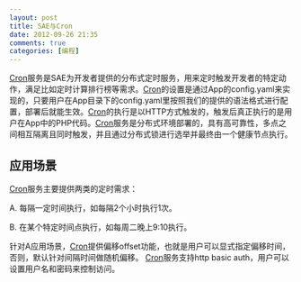 ```yaml
---
layout: post
title: SAE与Cron
date: 2012-09-26 21:35
comments: true
categories: [编程]
---
```

<a href="http://sae.sina.com.cn/?m=devcenter&amp;catId=195">Cron</a>服务是SAE为开发者提供的分布式定时服务，用来定时触发开发者的特定动作，满足比如定时计算排行榜等需求。<a href="http://sae.sina.com.cn/?m=devcenter&amp;catId=195">Cron</a>的设置是通过App的config.yaml来实现的，只要用户在App目录下的config.yaml里按照我们的提供的语法格式进行配置，部署后就能生效。<a href="http://sae.sina.com.cn/?m=devcenter&amp;catId=195">Cron</a>的执行是以HTTP方式触发的，触发后真正执行的是用户在App中的PHP代码。<a href="http://sae.sina.com.cn/?m=devcenter&amp;catId=195">Cron</a>服务是分布式环境部署的，具有高可靠性，多点之间相互隔离且同时触发，并且通过分布式锁进行选举并最终由一个健康节点执行。
<h2>应用场景</h2><a href="http://sae.sina.com.cn/?m=devcenter&amp;catId=195">Cron</a>服务主要提供两类的定时需求：

A. 每隔一定时间执行，如每隔2个小时执行1次。

B. 在某个特定时间点执行，如每周二晚上9:10执行。

针对A应用场景，<a href="http://sae.sina.com.cn/?m=devcenter&amp;catId=195">Cron</a>提供偏移offset功能，也就是用户可以显式指定偏移时间，否则，默认针对间隔时间做随机偏移。
<a href="http://sae.sina.com.cn/?m=devcenter&amp;catId=195">Cron</a>服务支持http basic auth，用户可以设置用户名和密码来控制访问。

&nbsp;

